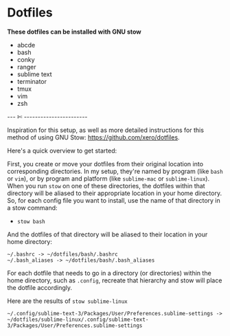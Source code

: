 # Dotfiles  

**These dotfiles can be installed with GNU stow**  
- abcde  
- bash  
- conky  
- ranger  
- sublime text  
- terminator  
- tmux  
- vim  
- zsh  

--- ✄ -----------------------

Inspiration for this setup, as well as more detailed instructions for this method of using GNU Stow: https://github.com/xero/dotfiles.  

Here's a quick overview to get started:  

First, you create or move your dotfiles from their original location into corresponding directories. In my setup, they're named by program (like `bash` or `vim`), or by program and platform (like `sublime-mac` or `sublime-linux`). When you run `stow` on one of these directories, the dotfiles within that directory will be aliased to their appropriate location in your home directory. So, for each config file you want to install, use the name of that directory in a stow command:  

- `stow bash`  

And the dotfiles of that directory will be aliased to their location in your home directory:  

`~/.bashrc -> ~/dotfiles/bash/.bashrc`  
`~/.bash_aliases -> ~/dotfiles/bash/.bash_aliases`  

For each dotfile that needs to go in a directory (or directories) within the home directory, such as `.config`, recreate that hierarchy and stow will place the dotfile accordingly.  

Here are the results of `stow sublime-linux`  

`~/.config/sublime-text-3/Packages/User/Preferences.sublime-settings -> ~/dotfiles/sublime-linux/.config/sublime-text-3/Packages/User/Preferences.sublime-settings`  